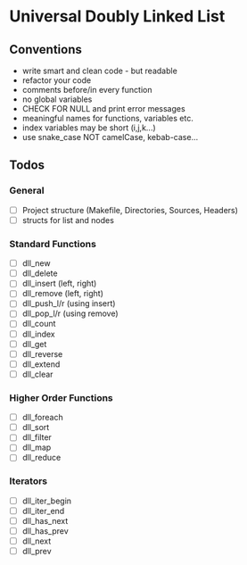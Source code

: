 # Universal Doubly Linked List

## Conventions
- write smart and clean code - but readable
- refactor your code
- comments before/in every function
- no global variables
- CHECK FOR NULL and print error messages
- meaningful names for functions, variables etc.
- index variables may be short (i,j,k...)
- use snake_case NOT camelCase, kebab-case...

## Todos
### General
- [ ] Project structure (Makefile, Directories, Sources, Headers)
- [ ] structs for list and nodes
### Standard Functions
- [ ] dll_new
- [ ] dll_delete
- [ ] dll_insert (left, right)
- [ ] dll_remove (left, right)
- [ ] dll_push_l/r (using insert)
- [ ] dll_pop_l/r (using remove)
- [ ] dll_count
- [ ] dll_index
- [ ] dll_get
- [ ] dll_reverse
- [ ] dll_extend
- [ ] dll_clear
### Higher Order Functions
- [ ] dll_foreach
- [ ] dll_sort
- [ ] dll_filter
- [ ] dll_map
- [ ] dll_reduce
### Iterators
- [ ] dll_iter_begin
- [ ] dll_iter_end
- [ ] dll_has_next
- [ ] dll_has_prev
- [ ] dll_next
- [ ] dll_prev
